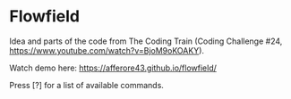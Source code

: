 # Flowfield

Idea and parts of the code from The Coding Train (Coding Challenge #24, https://www.youtube.com/watch?v=BjoM9oKOAKY).

Watch demo here: https://afferore43.github.io/flowfield/

Press [?] for a list of available commands.
